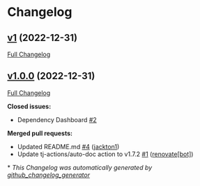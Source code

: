 # Changelog

## [v1](https://github.com/tj-actions/docker-run-action/tree/v1) (2022-12-31)

[Full Changelog](https://github.com/tj-actions/docker-run-action/compare/v1.0.0...v1)

## [v1.0.0](https://github.com/tj-actions/docker-run-action/tree/v1.0.0) (2022-12-31)

[Full Changelog](https://github.com/tj-actions/docker-run-action/compare/53d31446cb69b5c33408326ea3d45854b17f487c...v1.0.0)

**Closed issues:**

- Dependency Dashboard [\#2](https://github.com/tj-actions/docker-run-action/issues/2)

**Merged pull requests:**

- Updated README.md [\#4](https://github.com/tj-actions/docker-run-action/pull/4) ([jackton1](https://github.com/jackton1))
- Update tj-actions/auto-doc action to v1.7.2 [\#1](https://github.com/tj-actions/docker-run-action/pull/1) ([renovate[bot]](https://github.com/apps/renovate))



\* *This Changelog was automatically generated by [github_changelog_generator](https://github.com/github-changelog-generator/github-changelog-generator)*
